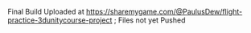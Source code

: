 Final Build Uploaded at https://sharemygame.com/@PaulusDew/flight-practice-3dunitycourse-project ; Files not yet Pushed
